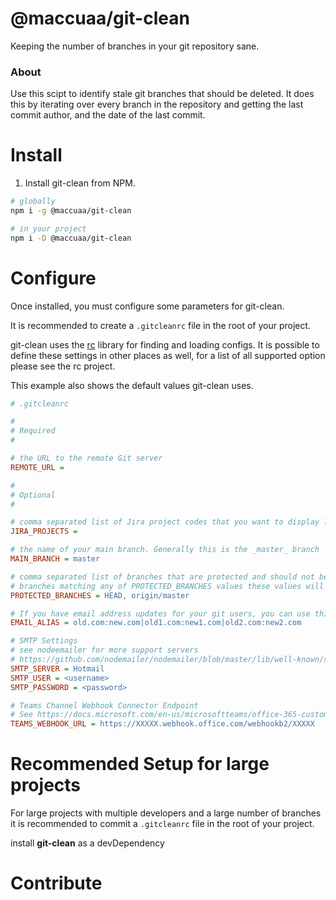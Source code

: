 # @maccuaa/git-clean

Keeping the number of branches in your git repository sane.

### About

Use this scipt to identify stale git branches that should be deleted. It does this by iterating over every branch
in the repository and getting the last commit author, and the date of the last commit.

# Install

1. Install git-clean from NPM.

```bash
# globally
npm i -g @maccuaa/git-clean

# in your project
npm i -D @maccuaa/git-clean
```

# Configure

Once installed, you must configure some parameters for git-clean.

It is recommended to create a `.gitcleanrc` file in the root of your project.

git-clean uses the [rc](https://github.com/dominictarr/rc) library for finding and loading configs. It is possible to define these settings in other places as well, for a list of all supported option please see the rc project.

This example also shows the default values git-clean uses.

```ini
# .gitcleanrc

#
# Required
#

# the URL to the remote Git server
REMOTE_URL =

#
# Optional
#

# comma separated list of Jira project codes that you want to display links for
JIRA_PROJECTS =

# the name of your main branch. Generally this is the _master_ branch
MAIN_BRANCH = master

# comma separated list of branches that are protected and should not be deleted.
# branches matching any of PROTECTED_BRANCHES values these values will not be displayed by git-clean.
PROTECTED_BRANCHES = HEAD, origin/master

# If you have email address updates for your git users, you can use this to map them to the correct email address.
EMAIL_ALIAS = old.com:new.com|old1.com:new1.com|old2.com:new2.com

# SMTP Settings
# see nodeemailer for more support servers
# https://github.com/nodemailer/nodemailer/blob/master/lib/well-known/services.json
SMTP_SERVER = Hotmail
SMTP_USER = <username>
SMTP_PASSWORD = <password>

# Teams Channel Webhook Connector Endpoint
# See https://docs.microsoft.com/en-us/microsoftteams/office-365-custom-connectors
TEAMS_WEBHOOK_URL = https://XXXXX.webhook.office.com/webhookb2/XXXXX
```

# Recommended Setup for large projects

For large projects with multiple developers and a large number of branches it is recommended to commit a `.gitcleanrc` file in the root of your project.

install **git-clean** as a devDependency

# Contribute
